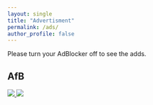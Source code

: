 ```yaml
---
layout: single
title: "Advertisment"
permalink: /ads/
author_profile: false
---
```


Please turn your AdBlocker off to see the adds.

## AfB

<!-- START ADVERTISER: AfB DE from awin.com -->

<a href="https://www.awin1.com/cread.php?s=2494205&v=18272&q=374654&r=642237">
    <img src="https://www.awin1.com/cshow.php?s=2494205&v=18272&q=374654&r=642237" border="0">
</a>

<!-- END ADVERTISER: AfB DE from awin.com -->

<!-- START ADVERTISER: AfB DE from awin.com -->

<a href="https://www.awin1.com/cread.php?s=2489840&v=18272&q=373621&r=642237">
    <img src="https://www.awin1.com/cshow.php?s=2489840&v=18272&q=373621&r=642237" border="0">
</a>

<!-- END ADVERTISER: AfB DE from awin.com -->
